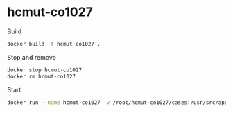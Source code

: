 # hcmut-co1027

Build

```bash
docker build -t hcmut-co1027 .
```

Stop and remove

```bash
docker stop hcmut-co1027
docker rm hcmut-co1027
```

Start

```bash
docker run --name hcmut-co1027 -v /root/hcmut-co1027/cases:/usr/src/app/cases -v /root/hcmut-co1027/archive:/usr/src/app/archive -d -p 80:8080 --env APP_URI=http://co1027.hoangvvo.com hcmut-co1027
```
